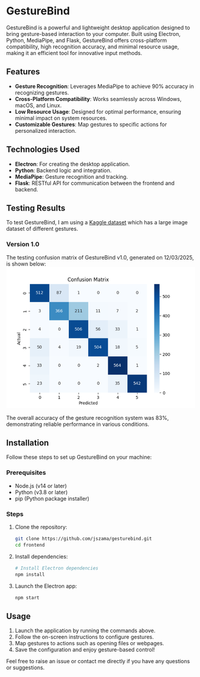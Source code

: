 # GestureBind

GestureBind is a powerful and lightweight desktop application designed to bring gesture-based interaction to your computer. Built using Electron, Python, MediaPipe, and Flask, GestureBind offers cross-platform compatibility, high recognition accuracy, and minimal resource usage, making it an efficient tool for innovative input methods.

## Features

- **Gesture Recognition**: Leverages MediaPipe to achieve 90% accuracy in recognizing gestures.
- **Cross-Platform Compatibility**: Works seamlessly across Windows, macOS, and Linux.
- **Low Resource Usage**: Designed for optimal performance, ensuring minimal impact on system resources.
- **Customizable Gestures**: Map gestures to specific actions for personalized interaction.

## Technologies Used

- **Electron**: For creating the desktop application.
- **Python**: Backend logic and integration.
- **MediaPipe**: Gesture recognition and tracking.
- **Flask**: RESTful API for communication between the frontend and backend.

## Testing Results
To test GestureBind, I am using a [Kaggle dataset](https://www.kaggle.com/datasets/koryakinp/fingers) which has a large image dataset of different gestures.

### Version 1.0
The testing confusion matrix of GestureBind v1.0, generated on 12/03/2025, is shown below:
![Confusion Matrix](https://raw.githubusercontent.com/jszama/gesturebind/main/backend/test_results/GestureBind_v1_confusion_matrix.png?token=GHSAT0AAAAAADACDJU5QIRC7CTVI7RTW27EZ6SAHIA)

The overall accuracy of the gesture recognition system was 83%, demonstrating reliable performance in various conditions.

## Installation

Follow these steps to set up GestureBind on your machine:

### Prerequisites

- Node.js (v14 or later)
- Python (v3.8 or later)
- pip (Python package installer)

### Steps

1. Clone the repository:

   ```bash
   git clone https://github.com/jszama/gesturebind.git
   cd frontend
   ```

2. Install dependencies:

   ```bash
   # Install Electron dependencies
   npm install
   ```

3. Launch the Electron app:

   ```bash
   npm start
   ```

## Usage

1. Launch the application by running the commands above.
2. Follow the on-screen instructions to configure gestures.
3. Map gestures to actions such as opening files or webpages.
4. Save the configuration and enjoy gesture-based control!

Feel free to raise an issue or contact me directly if you have any questions or suggestions.

